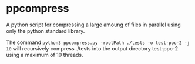 # ppcompress
A python script for compressing a large amoung of files in parallel using only the python standard library.

The command `python3 ppcompress.py -rootPath ./tests -o test-ppc-2 -j 10` will recursively compress ./tests into the output directory test-ppc-2 using a maximum of 10 threads.
